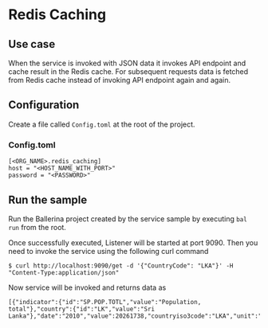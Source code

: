 # Redis Caching
## Use case
When the service is invoked with JSON data it invokes API endpoint and cache result in the Redis cache. For subsequent requests data is fetched from Redis cache instead of invoking API endpoint again and again.

## Configuration
Create a file called `Config.toml` at the root of the project.

### Config.toml 
```
[<ORG_NAME>.redis_caching]
host = "<HOST_NAME_WITH_PORT>"
password = "<PASSWORD>"
```

## Run the sample
Run the Ballerina project created by the service sample by executing `bal run` from the root.

Once successfully executed, Listener will be started at port 9090. Then you need to invoke the service using the following curl command
```
$ curl http://localhost:9090/get -d '{"CountryCode": "LKA"}' -H "Content-Type:application/json"
```
Now service will be invoked and returns data as 
```
[{"indicator":{"id":"SP.POP.TOTL","value":"Population, total"},"country":{"id":"LK","value":"Sri Lanka"},"date":"2010","value":20261738,"countryiso3code":"LKA","unit":"","decimal":0,"obs_status":""}]
```
